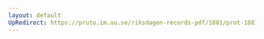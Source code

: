 ```yaml
---
layout: default
UpRedirect: https://pruto.im.uu.se/riksdagen-records-pdf/1881/prot-1881--ak--017/prot-1881--ak--017_000.pdf
---
```

